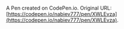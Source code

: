 # 

A Pen created on CodePen.io. Original URL: [https://codepen.io/nabiev777/pen/XWLEvza](https://codepen.io/nabiev777/pen/XWLEvza).


